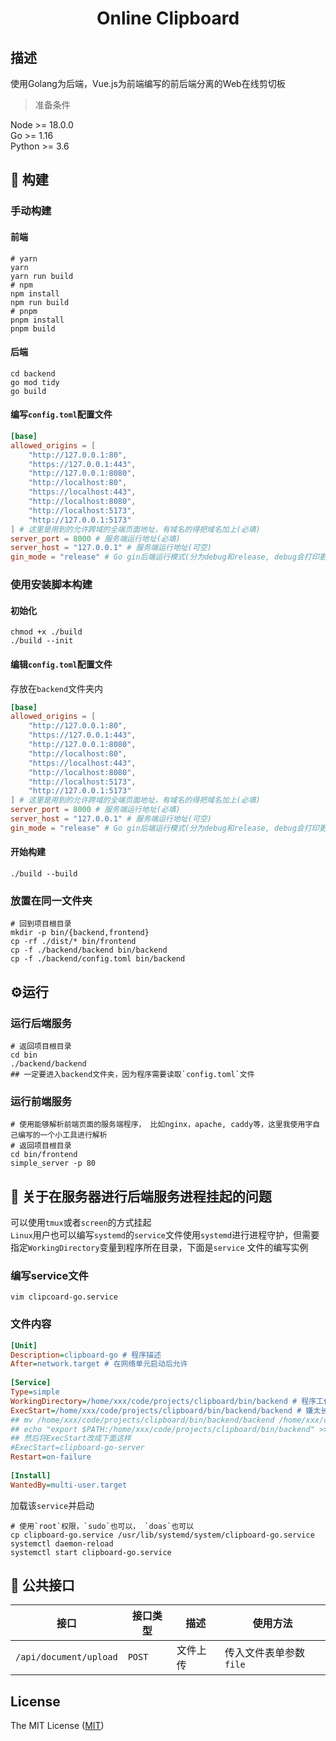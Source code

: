 <h1 align="center">Online Clipboard</h1>

## 描述
使用Golang为后端，Vue.js为前端编写的前后端分离的Web在线剪切板

> 准备条件<br>

Node >= 18.0.0<br>
Go >= 1.16<br>
Python >= 3.6<br>


## 🤖 构建
### 手动构建
#### 前端
```shell
# yarn
yarn
yarn run build
# npm
npm install
npm run build
# pnpm
pnpm install
pnpm build
```
#### 后端
```shell
cd backend
go mod tidy
go build
```

#### 编写`config.toml`配置文件
```toml
[base]
allowed_origins = [
    "http://127.0.0.1:80",
    "https://127.0.0.1:443",
    "http://127.0.0.1:8080",
    "http://localhost:80",
    "https://localhost:443",
    "http://localhost:8080",
    "http://localhost:5173",
    "http://127.0.0.1:5173" 
] # 这里是用到的允许跨域的全端页面地址，有域名的得把域名加上(必填)
server_port = 8000 # 服务端运行地址(必填)
server_host = "127.0.0.1" # 服务端运行地址(可空)
gin_mode = "release" # Go gin后端运行模式(分为debug和release, debug会打印更多信息，上线后推荐release)(必填)
```

### 使用安装脚本构建
#### 初始化
```shell
chmod +x ./build
./build --init
```
#### 编辑`config.toml`配置文件
存放在`backend`文件夹内
```toml
[base]
allowed_origins = [
    "http://127.0.0.1:80",
    "https://127.0.0.1:443",
    "http://127.0.0.1:8080",
    "http://localhost:80",
    "https://localhost:443",
    "http://localhost:8080",
    "http://localhost:5173",
    "http://127.0.0.1:5173" 
] # 这里是用到的允许跨域的全端页面地址，有域名的得把域名加上(必填)
server_port = 8000 # 服务端运行地址(必填)
server_host = "127.0.0.1" # 服务端运行地址(可空)
gin_mode = "release" # Go gin后端运行模式(分为debug和release, debug会打印更多信息，上线后推荐release)(必填)
```
#### 开始构建
```shell
./build --build
```

### 放置在同一文件夹
```shell
# 回到项目根目录
mkdir -p bin/{backend,frontend}
cp -rf ./dist/* bin/frontend
cp -f ./backend/backend bin/backend
cp -f ./backend/config.toml bin/backend
```
## ⚙️运行
### 运行后端服务
```shell
# 返回项目根目录
cd bin
./backend/backend
## 一定要进入backend文件夹，因为程序需要读取`config.toml`文件
```
### 运行前端服务
```shell
# 使用能够解析前端页面的服务端程序， 比如nginx，apache, caddy等，这里我使用字自己编写的一个小工具进行解析
# 返回项目根目录
cd bin/frontend
simple_server -p 80
```

## 📖 关于在服务器进行后端服务进程挂起的问题
可以使用`tmux`或者`screen`的方式挂起<br>
`Linux`用户也可以编写`systemd`的`service`文件使用`systemd`进行进程守护，但需要指定`WorkingDirectory`变量到程序所在目录，下面是`service`
文件的编写实例

### 编写service文件
```shell
vim clipcoard-go.service
```
### 文件内容
```ini
[Unit]
Description=clipboard-go # 程序描述
After=network.target # 在网络单元启动后允许
 
[Service]
Type=simple
WorkingDirectory=/home/xxx/code/projects/clipboard/bin/backend # 程序工作目录
ExecStart=/home/xxx/code/projects/clipboard/bin/backend/backend # 嫌太长可以把backend所在目录添加到PATH变量中，然后按下面一行的命令执行
## mv /home/xxx/code/projects/clipboard/bin/backend/backend /home/xxx/code/projects/clipboard/bin/backend/clipboard-go-server
## echo "export $PATH:/home/xxx/code/projects/clipboard/bin/backend" >> ~/.bashrc
## 然后将ExecStart改成下面这样
#ExecStart=clipboard-go-server
Restart=on-failure
 
[Install]
WantedBy=multi-user.target
```

加载该`service`并启动
```shell
# 使用`root`权限，`sudo`也可以， `doas`也可以
cp clipboard-go.service /usr/lib/systemd/system/clipboard-go.service
systemctl daemon-reload
systemctl start clipboard-go.service
```

## 📖 公共接口

| 接口                   | 接口类型 | 描述     | 使用方法               |
| ---------------------- | -------- | -------- | ---------------------- |
| `/api/document/upload` | `POST`   | 文件上传 | 传入文件表单参数`file` |

## License
The MIT License ([MIT](https://opensource.org/licenses/MIT))